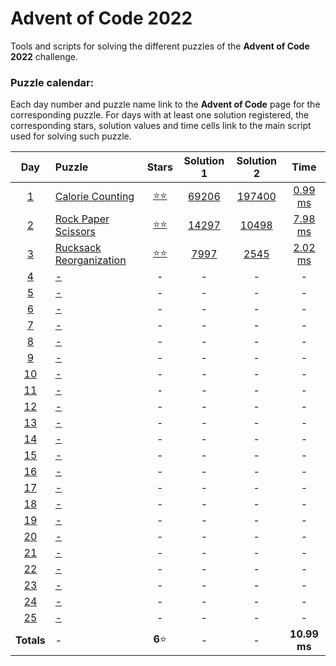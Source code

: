 # Advent of Code 2022

Tools and scripts for solving the different puzzles of the **Advent of Code 2022** 
challenge.

### Puzzle calendar:
Each day number and puzzle name link to the **Advent of Code** page for the 
corresponding puzzle. For days with at least one solution registered, the 
corresponding stars, solution values and time cells link to the main script used for 
solving such puzzle.

|                  **Day**                   | **Puzzle**                                                     |                                               **Stars**                                               |                                         **Solution 1**                                         |                                         **Solution 2**                                          |                                             **Time**                                             |
|:------------------------------------------:|:---------------------------------------------------------------|:-----------------------------------------------------------------------------------------------------:|:----------------------------------------------------------------------------------------------:|:-----------------------------------------------------------------------------------------------:|:------------------------------------------------------------------------------------------------:|
|  [1](https://adventofcode.com/2022/day/1)  | [Calorie Counting](https://adventofcode.com/2022/day/1)        | [:star::star:](https://github.com/JaviLunes/AdventCode2022/tree/master/src/aoc2022/day_1/solution.py) | [69206](https://github.com/JaviLunes/AdventCode2022/tree/master/src/aoc2022/day_1/solution.py) | [197400](https://github.com/JaviLunes/AdventCode2022/tree/master/src/aoc2022/day_1/solution.py) | [0.99 ms](https://github.com/JaviLunes/AdventCode2022/tree/master/src/aoc2022/day_1/solution.py) |
|  [2](https://adventofcode.com/2022/day/2)  | [Rock Paper Scissors](https://adventofcode.com/2022/day/2)     | [:star::star:](https://github.com/JaviLunes/AdventCode2022/tree/master/src/aoc2022/day_2/solution.py) | [14297](https://github.com/JaviLunes/AdventCode2022/tree/master/src/aoc2022/day_2/solution.py) | [10498](https://github.com/JaviLunes/AdventCode2022/tree/master/src/aoc2022/day_2/solution.py)  | [7.98 ms](https://github.com/JaviLunes/AdventCode2022/tree/master/src/aoc2022/day_2/solution.py) |
|  [3](https://adventofcode.com/2022/day/3)  | [Rucksack Reorganization](https://adventofcode.com/2022/day/3) | [:star::star:](https://github.com/JaviLunes/AdventCode2022/tree/master/src/aoc2022/day_3/solution.py) | [7997](https://github.com/JaviLunes/AdventCode2022/tree/master/src/aoc2022/day_3/solution.py)  |  [2545](https://github.com/JaviLunes/AdventCode2022/tree/master/src/aoc2022/day_3/solution.py)  | [2.02 ms](https://github.com/JaviLunes/AdventCode2022/tree/master/src/aoc2022/day_3/solution.py) |
|  [4](https://adventofcode.com/2022/day/4)  | [-](https://adventofcode.com/2022/day/4)                       |                                                   -                                                   |                                               -                                                |                                                -                                                |                                                -                                                 |
|  [5](https://adventofcode.com/2022/day/5)  | [-](https://adventofcode.com/2022/day/5)                       |                                                   -                                                   |                                               -                                                |                                                -                                                |                                                -                                                 |
|  [6](https://adventofcode.com/2022/day/6)  | [-](https://adventofcode.com/2022/day/6)                       |                                                   -                                                   |                                               -                                                |                                                -                                                |                                                -                                                 |
|  [7](https://adventofcode.com/2022/day/7)  | [-](https://adventofcode.com/2022/day/7)                       |                                                   -                                                   |                                               -                                                |                                                -                                                |                                                -                                                 |
|  [8](https://adventofcode.com/2022/day/8)  | [-](https://adventofcode.com/2022/day/8)                       |                                                   -                                                   |                                               -                                                |                                                -                                                |                                                -                                                 |
|  [9](https://adventofcode.com/2022/day/9)  | [-](https://adventofcode.com/2022/day/9)                       |                                                   -                                                   |                                               -                                                |                                                -                                                |                                                -                                                 |
| [10](https://adventofcode.com/2022/day/10) | [-](https://adventofcode.com/2022/day/10)                      |                                                   -                                                   |                                               -                                                |                                                -                                                |                                                -                                                 |
| [11](https://adventofcode.com/2022/day/11) | [-](https://adventofcode.com/2022/day/11)                      |                                                   -                                                   |                                               -                                                |                                                -                                                |                                                -                                                 |
| [12](https://adventofcode.com/2022/day/12) | [-](https://adventofcode.com/2022/day/12)                      |                                                   -                                                   |                                               -                                                |                                                -                                                |                                                -                                                 |
| [13](https://adventofcode.com/2022/day/13) | [-](https://adventofcode.com/2022/day/13)                      |                                                   -                                                   |                                               -                                                |                                                -                                                |                                                -                                                 |
| [14](https://adventofcode.com/2022/day/14) | [-](https://adventofcode.com/2022/day/14)                      |                                                   -                                                   |                                               -                                                |                                                -                                                |                                                -                                                 |
| [15](https://adventofcode.com/2022/day/15) | [-](https://adventofcode.com/2022/day/15)                      |                                                   -                                                   |                                               -                                                |                                                -                                                |                                                -                                                 |
| [16](https://adventofcode.com/2022/day/16) | [-](https://adventofcode.com/2022/day/16)                      |                                                   -                                                   |                                               -                                                |                                                -                                                |                                                -                                                 |
| [17](https://adventofcode.com/2022/day/17) | [-](https://adventofcode.com/2022/day/17)                      |                                                   -                                                   |                                               -                                                |                                                -                                                |                                                -                                                 |
| [18](https://adventofcode.com/2022/day/18) | [-](https://adventofcode.com/2022/day/18)                      |                                                   -                                                   |                                               -                                                |                                                -                                                |                                                -                                                 |
| [19](https://adventofcode.com/2022/day/19) | [-](https://adventofcode.com/2022/day/19)                      |                                                   -                                                   |                                               -                                                |                                                -                                                |                                                -                                                 |
| [20](https://adventofcode.com/2022/day/20) | [-](https://adventofcode.com/2022/day/20)                      |                                                   -                                                   |                                               -                                                |                                                -                                                |                                                -                                                 |
| [21](https://adventofcode.com/2022/day/21) | [-](https://adventofcode.com/2022/day/21)                      |                                                   -                                                   |                                               -                                                |                                                -                                                |                                                -                                                 |
| [22](https://adventofcode.com/2022/day/22) | [-](https://adventofcode.com/2022/day/22)                      |                                                   -                                                   |                                               -                                                |                                                -                                                |                                                -                                                 |
| [23](https://adventofcode.com/2022/day/23) | [-](https://adventofcode.com/2022/day/23)                      |                                                   -                                                   |                                               -                                                |                                                -                                                |                                                -                                                 |
| [24](https://adventofcode.com/2022/day/24) | [-](https://adventofcode.com/2022/day/24)                      |                                                   -                                                   |                                               -                                                |                                                -                                                |                                                -                                                 |
| [25](https://adventofcode.com/2022/day/25) | [-](https://adventofcode.com/2022/day/25)                      |                                                   -                                                   |                                               -                                                |                                                -                                                |                                                -                                                 |
|                 **Totals**                 | -                                                              |                                              **6**:star:                                              |                                               -                                                |                                                -                                                |                                           **10.99 ms**                                           |
